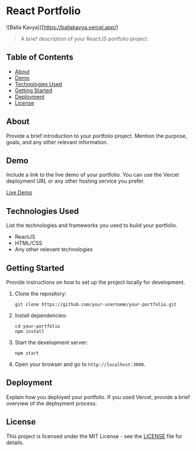 
# React Portfolio

![Balla Kavya]([https://ballakavya.vercel.app/]

> A brief description of your ReactJS  portfolio project.

## Table of Contents

- [About](#about)
- [Demo](#demo)
- [Technologies Used](#technologies-used)
- [Getting Started](#getting-started)
- [Deployment](#deployment)
- [License](#license)

## About

Provide a brief introduction to your portfolio project. Mention the purpose, goals, and any other relevant information.

## Demo

Include a link to the live demo of your portfolio. You can use the Vercel deployment URL or any other hosting service you prefer.

[Live Demo](https://ballakavya.vercel.app/)

## Technologies Used

List the technologies and frameworks you used to build your portfolio.

- ReactJS
- HTML/CSS
- Any other relevant technologies

## Getting Started

Provide instructions on how to set up the project locally for development.

1. Clone the repository:

   ```
   git clone https://github.com/your-username/your-portfolio.git
   ```

2. Install dependencies:

   ```
   cd your-portfolio
   npm install
   ```

3. Start the development server:

   ```
   npm start
   ```

4. Open your browser and go to `http://localhost:3000`.

## Deployment

Explain how you deployed your portfolio. If you used Vercel, provide a brief overview of the deployment process.

## License

This project is licensed under the MIT License - see the [LICENSE](LICENSE) file for details.
